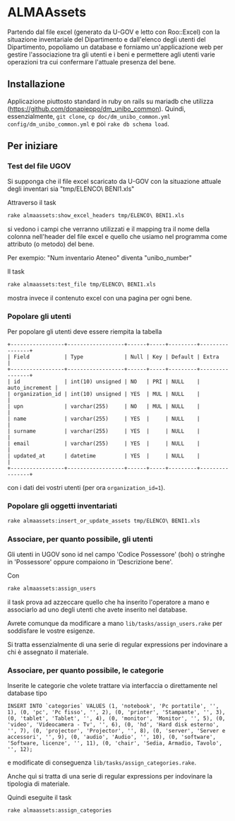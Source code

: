 # ALMAAssets

Partendo dal file excel (generato da U-GOV e letto con Roo::Excel) con la situazione
inventariale del Dipartimento e dall'elenco degli utenti del Dipartimento,
popoliamo un database e forniamo un'applicazione web per gestire l'associazione
tra gli utenti e i beni e permettere agli utenti varie operazioni tra cui
confermare l'attuale presenza del bene.

## Installazione

Applicazione piuttosto standard in ruby on rails su mariadb che utilizza 
(https://github.com/donapieppo/dm_unibo_common). 
Quindi, essenzialmente, `git clone`, `cp doc/dm_unibo_common.yml config/dm_unibo_common.yml` e poi `rake db schema load`.

## Per iniziare 

### Test del file UGOV

Si supponga che il file excel scaricato da U-GOV con la situazione attuale
degli inventari sia "tmp/ELENCO\ BENI1.xls"

Attraverso il task 

```bash
rake almaassets:show_excel_headers tmp/ELENCO\ BENI1.xls 
```

si vedono i campi che verranno utilizzati e il mapping tra il 
nome della colonna nell'header del file excel e quello che usiamo nel programma
come attributo (o metodo) del bene.

Per exempio: "Num inventario Ateneo" diventa "unibo_number"

Il task 

```bash
rake almaassets:test_file tmp/ELENCO\ BENI1.xls 
```

mostra invece il contenuto excel con una pagina per ogni bene.

### Popolare gli utenti

Per popolare gli utenti deve essere riempita la tabella

```mysql
+-----------------+------------------+------+-----+---------+----------------+
| Field           | Type             | Null | Key | Default | Extra          |
+-----------------+------------------+------+-----+---------+----------------+
| id              | int(10) unsigned | NO   | PRI | NULL    | auto_increment |
| organization_id | int(10) unsigned | YES  | MUL | NULL    |                |
| upn             | varchar(255)     | NO   | MUL | NULL    |                |
| name            | varchar(255)     | YES  |     | NULL    |                |
| surname         | varchar(255)     | YES  |     | NULL    |                |
| email           | varchar(255)     | YES  |     | NULL    |                |
| updated_at      | datetime         | YES  |     | NULL    |                |
+-----------------+------------------+------+-----+---------+----------------+
```

con i dati dei vostri utenti (per ora `organization_id=1`).

### Popolare gli oggetti inventariati

```bash
rake almaassets:insert_or_update_assets tmp/ELENCO\ BENI1.xls
```

### Associare, per quanto possibile, gli utenti

Gli utenti in UGOV sono id nel campo 'Codice Possessore' (boh) o stringhe in 'Possessore' 
oppure compaiono in 'Descrizione bene'. 

Con 

```bash
rake almaassets:assign_users 
```

il task prova ad azzeccare quello che ha inserito l'operatore a mano e associarlo
ad uno degli utenti che avete inserito nel database.

Avrete comunque da modificare a mano `lib/tasks/assign_users.rake` per soddisfare le vostre esigenze.

Si tratta essenzialmente di una serie di regular expressions per indovinare a chi è 
assegnato il materiale.

### Associare, per quanto possibile, le categorie

Inserite le categorie che volete trattare via interfaccia o direttamente nel
database tipo

```mysql
INSERT INTO `categories` VALUES (1, 'notebook', 'Pc portatile', '', 1), (0, 'pc', 'Pc fisso', '', 2), (0, 'printer', 'Stampante', '', 3), (0, 'tablet', 'Tablet', '', 4), (0, 'monitor', 'Monitor', '', 5), (0, 'video', 'Videocamera - Tv', '', 6), (0, 'hd', 'Hard disk esterno', '', 7), (0, 'projector', 'Projector', '', 8), (0, 'server', 'Server e accessori', '', 9), (0, 'audio', 'Audio', '', 10), (0, 'software', 'Software, licenze', '', 11), (0, 'chair', 'Sedia, Armadio, Tavolo', '', 12);
```

e modificate di conseguenza `lib/tasks/assign_categories.rake`.

Anche quì si tratta di una serie di regular expressions per indovinare la tipologia
di materiale.

Quindi eseguite il task

```bash
rake almaassets:assign_categories 
```






